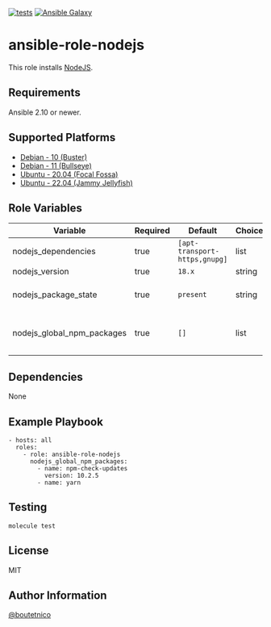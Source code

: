 [![tests](https://github.com/boutetnico/ansible-role-nodejs/workflows/Test%20ansible%20role/badge.svg)](https://github.com/boutetnico/ansible-role-nodejs/actions?query=workflow%3A%22Test+ansible+role%22)
[![Ansible Galaxy](https://img.shields.io/badge/galaxy-boutetnico.nodejs-blue.svg)](https://galaxy.ansible.com/boutetnico/nodejs)

ansible-role-nodejs
===================

This role installs [NodeJS](https://nodejs.org/en/).

Requirements
------------

Ansible 2.10 or newer.

Supported Platforms
-------------------

- [Debian - 10 (Buster)](https://wiki.debian.org/DebianBuster)
- [Debian - 11 (Bullseye)](https://wiki.debian.org/DebianBullseye)
- [Ubuntu - 20.04 (Focal Fossa)](http://releases.ubuntu.com/20.04/)
- [Ubuntu - 22.04 (Jammy Jellyfish)](http://releases.ubuntu.com/22.04/)

Role Variables
--------------

| Variable                     | Required | Default                       | Choices   |                                     |
|------------------------------|----------|-------------------------------|-----------|-------------------------------------|
| nodejs_dependencies          | true     | `[apt-transport-https,gnupg]` | list      |                                     |
| nodejs_version               | true     | `18.x`                        | string    |                                     |
| nodejs_package_state         | true     | `present`                     | string    | Use `latest` to upgrade.            |
| nodejs_global_npm_packages   | true     | `[]`                          | list      | Global NPM packages to install.     |

Dependencies
------------

None

Example Playbook
----------------

    - hosts: all
      roles:
        - role: ansible-role-nodejs
          nodejs_global_npm_packages:
            - name: npm-check-updates
              version: 10.2.5
            - name: yarn

Testing
-------

    molecule test

License
-------

MIT

Author Information
------------------

[@boutetnico](https://github.com/boutetnico)

